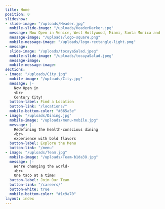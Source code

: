 ```yaml
---
title: Home
position: 0
slideshow:
- slide-image: "/uploads/Header.jpg"
  mobile-slide-image: "/uploads/HeaderDarker.jpg"
  message: Now Open in Venice, West Hollywood, Miami, Santa Monica and Playa Vista
  message-image: "/uploads/logo-square.png"
  mobile-message-image: "/uploads/logo-rectangle-light.png"
- message: 
  slide-image: "/uploads/tocayaSalad.jpeg"
  mobile-slide-image: "/uploads/tocayaSalad.jpeg"
  message-image: 
  mobile-message-image: 
sections:
- image: "/uploads/City.jpg"
  mobile-image: "/uploads/City.jpg"
  message: |-
    Now Open in
    <br>
    Century City!
  button-label: Find a Location
  button-link: "/locations/"
  mobile-bottom-color: "#865a5e"
- image: "/uploads/Dining.jpg"
  mobile-image: "/uploads/menu-mobile.jpg"
  message: |-
    Redefining the health-conscious dining
    <br>
    experience with bold flavors
  button-label: Explore the Menu
  button-link: "/menu"
- image: "/uploads/Team.jpg"
  mobile-image: "/uploads/Team-b1da38.jpg"
  message: |-
    We're changing the world-
    <br>
    One taco at a time!
  button-label: Join Our Team
  button-link: "/careers/"
  button-white: true
  mobile-bottom-color: "#1c9a70"
layout: index
---
```


